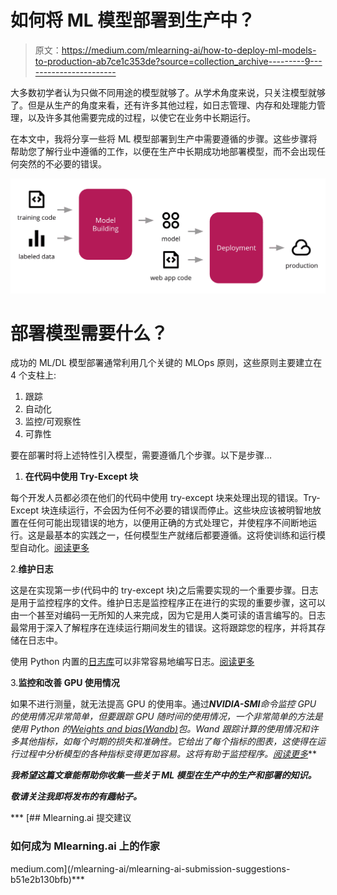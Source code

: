 # 如何将 ML 模型部署到生产中？

> 原文：<https://medium.com/mlearning-ai/how-to-deploy-ml-models-to-production-ab7ce1c353de?source=collection_archive---------9----------------------->

大多数初学者认为只做不同用途的模型就够了。从学术角度来说，只关注模型就够了。但是从生产的角度来看，还有许多其他过程，如日志管理、内存和处理能力管理，以及许多其他需要完成的过程，以使它在业务中长期运行。

在本文中，我将分享一些将 ML 模型部署到生产中需要遵循的步骤。这些步骤将帮助您了解行业中遵循的工作，以便在生产中长期成功地部署模型，而不会出现任何突然的不必要的错误。

![](img/18ae3c336f83e2cf19495d3214386239.png)

# 部署模型需要什么？

成功的 ML/DL 模型部署通常利用几个关键的 MLOps 原则，这些原则主要建立在 4 个支柱上:

1.  跟踪
2.  自动化
3.  监控/可观察性
4.  可靠性

要在部署时将上述特性引入模型，需要遵循几个步骤。以下是步骤…

1.  **在代码中使用 Try-Except 块**

每个开发人员都必须在他们的代码中使用 try-except 块来处理出现的错误。Try- Except 块连续运行，不会因为任何不必要的错误而停止。这些块应该被明智地放置在任何可能出现错误的地方，以便用正确的方式处理它，并使程序不间断地运行。这是最基本的实践之一，任何模型生产就绪后都要遵循。这将使训练和运行模型自动化。[阅读更多](https://docs.python.org/3/tutorial/errors.html)

2.**维护日志**

这是在实现第一步(代码中的 try-except 块)之后需要实现的一个重要步骤。日志是用于监控程序的文件。维护日志是监控程序正在进行的实现的重要步骤，这可以由一个甚至对编码一无所知的人来完成，因为它是用人类可读的语言编写的。日志最常用于深入了解程序在连续运行期间发生的错误。这将跟踪您的程序，并将其存储在日志中。

使用 Python 内置的[日志库](https://docs.python.org/3/library/logging.html)可以非常容易地编写日志。[阅读更多](https://docs.python.org/3/howto/logging.html)

3.**监控和改善 GPU 使用情况**

如果不进行测量，就无法提高 GPU 的使用率。通过***NVIDIA-SMI**命令监控 GPU 的使用情况非常简单，但要跟踪 GPU 随时间的使用情况，一个非常简单的方法是使用 Python 的[Weights and bias(Wandb)](https://docs.wand-py.org/en/0.6.7/)包。Wand 跟踪计算的使用情况和许多其他指标，如每个时期的损失和准确性。它给出了每个指标的图表，这使得在运行过程中分析模型的各种指标变得更加容易。这将有助于监控程序。[阅读更多](https://docs.wandb.ai/quickstart)***

***我希望这篇文章能帮助你收集一些关于 ML 模型在生产中的生产和部署的知识。***

***敬请关注我即将发布的有趣帖子。***

***[](/mlearning-ai/mlearning-ai-submission-suggestions-b51e2b130bfb) [## Mlearning.ai 提交建议

### 如何成为 Mlearning.ai 上的作家

medium.com](/mlearning-ai/mlearning-ai-submission-suggestions-b51e2b130bfb)***